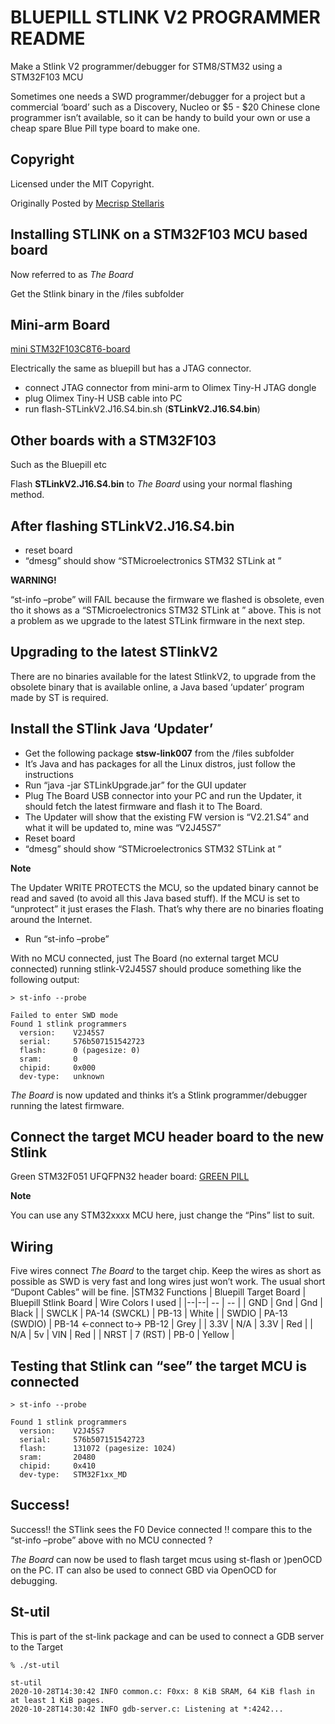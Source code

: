 # BLUEPILL STLINK V2 PROGRAMMER README
Make a Stlink V2 programmer/debugger for STM8/STM32 using a STM32F103 MCU

Sometimes one needs a SWD programmer/debugger for a project but a commercial ‘board’ such as a Discovery, Nucleo or $5 - $20 Chinese clone programmer isn’t available, so it can be handy to build your own or use a cheap spare Blue Pill type board to make one.

## Copyright
Licensed under the MIT Copyright.

Originally Posted by [Mecrisp Stellaris](https://mecrisp-stellaris-folkdoc.sourceforge.io/bluepill-stlink-programmer.html)

## Installing STLINK on a STM32F103 MCU based board
Now referred to as _The Board_

Get the Stlink binary in the /files subfolder

## Mini-arm Board
[mini STM32F103C8T6-board](https://mecrisp-stellaris-folkdoc.sourceforge.io/stm32-boards.html?highlight=green%20pill#shenzhen-lc-mini-stm32f103c8t6-board)

Electrically the same as bluepill but has a JTAG connector.

 * connect JTAG connector from mini-arm to Olimex Tiny-H JTAG dongle
 * plug Olimex Tiny-H USB cable into PC
 * run flash-STLinkV2.J16.S4.bin.sh (**STLinkV2.J16.S4.bin**)

## Other boards with a STM32F103
Such as the Bluepill etc

Flash **STLinkV2.J16.S4.bin** to _The Board_ using your normal flashing method.

## After flashing STLinkV2.J16.S4.bin
 * reset board
 * “dmesg” should show “STMicroelectronics STM32 STLink at <whatever device>”

**WARNING!**

“st-info –probe” will FAIL because the firmware we flashed is obsolete, even tho it shows as a “STMicroelectronics STM32 STLink at <whatever device>” above. This is not a problem as we upgrade to the latest STLink firmware in the next step.

## Upgrading to the latest STlinkV2
There are no binaries available for the latest StlinkV2, to upgrade from the obsolete binary that is available online, a Java based ‘updater’ program made by ST is required.

## Install the STlink Java ‘Updater’
 * Get the following package **stsw-link007** from the /files subfolder
 * It’s Java and has packages for all the Linux distros, just follow the instructions
 * Run “java -jar STLinkUpgrade.jar” for the GUI updater
 * Plug The Board USB connector into your PC and run the Updater, it should fetch the latest firmware and flash it to The Board.
 * The Updater will show that the existing FW version is “V2.21.S4” and what it will be updated to, mine was “V2J45S7”
 * Reset board
 * “dmesg” should show “STMicroelectronics STM32 STLink at <whatever device>”

**Note**

The Updater WRITE PROTECTS the MCU, so the updated binary cannot be read and saved (to avoid all this Java based stuff). If the MCU is set to “unprotect” it just erases the Flash. That’s why there are no binaries floating around the Internet.

 * Run “st-info –probe”

With no MCU connected, just The Board (no external target MCU connected) running stlink-V2J45S7 should produce something like the following output:
```
> st-info --probe

Failed to enter SWD mode
Found 1 stlink programmers
  version:    V2J45S7
  serial:     576b507151542723
  flash:      0 (pagesize: 0)
  sram:       0
  chipid:     0x000
  dev-type:   unknown
```
_The Board_ is now updated and thinks it’s a Stlink programmer/debugger running the latest firmware.

## Connect the target MCU header board to the new Stlink
Green STM32F051 UFQFPN32 header board: [GREEN PILL](https://mecrisp-stellaris-folkdoc.sourceforge.io/stm32-boards.html?highlight=green%20pill#why-not-make-your-own-green-pill)

**Note**

You can use any STM32xxxx MCU here, just change the “Pins” list to suit.

## Wiring
Five wires connect _The Board_ to the target chip. Keep the wires as short as possible as SWD is very fast and long wires just won’t work. The usual short “Dupont Cables” will be fine.
|STM32 Functions  |  Bluepill Target Board | Bluepill Stlink Board  | Wire Colors I used |
|--|--| -- | --  |
| GND | Gnd | Gnd | Black  |
| SWCLK | PA-14 (SWCKL) | PB-13 | White  |
| SWDIO | PA-13 (SWDIO)	| PB-14 <-connect to-> PB-12 | Grey  |
| 3.3V | N/A | 3.3V | Red  |
| N/A | 5v | VIN |  Red |
| NRST | 7 (RST) | PB-0 | Yellow |


## Testing that Stlink can “see” the target MCU is connected
```
> st-info --probe

Found 1 stlink programmers
  version:    V2J45S7
  serial:     576b507151542723
  flash:      131072 (pagesize: 1024)
  sram:       20480
  chipid:     0x410
  dev-type:   STM32F1xx_MD

```
## Success!
Success!! the STlink sees the F0 Device connected !! compare this to the “st-info –probe” above with no MCU connected ?

_The Board_ can now be used to flash target mcus using st-flash or )penOCD on the PC. IT can also be used to connect GBD via OpenOCD for debugging.

## St-util
This is part of the st-link package and can be used to connect a GDB server to the Target
```
% ./st-util

st-util
2020-10-28T14:30:42 INFO common.c: F0xx: 8 KiB SRAM, 64 KiB flash in at least 1 KiB pages.
2020-10-28T14:30:42 INFO gdb-server.c: Listening at *:4242...
```
